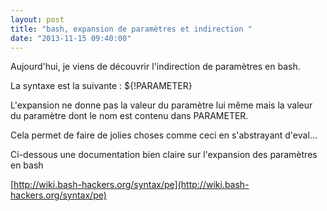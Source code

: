 ```yaml
---
layout: post
title: "bash, expansion de paramètres et indirection "
date: "2013-11-15 09:40:00"
---
```

Aujourd'hui, je viens de découvrir l'indirection de paramètres en bash.

La syntaxe est la suivante : ${!PARAMETER}

L'expansion ne donne pas la valeur du paramètre lui même mais la valeur du paramètre dont le nom est contenu dans PARAMETER.

<script src="https://pastebin.com/embed_js/bRT22fTD"></script>

Cela permet de faire de jolies choses comme ceci en s'abstrayant d'eval...

<script src="https://pastebin.com/embed_js/QqLJJqji"></script>

Ci-dessous une documentation bien claire sur l'expansion des paramètres en bash

[http://wiki.bash-hackers.org/syntax/pe](http://wiki.bash-hackers.org/syntax/pe)



